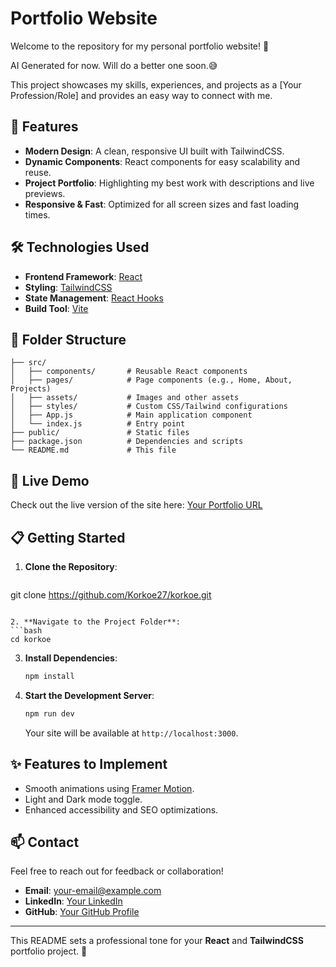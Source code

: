 

# Portfolio Website

Welcome to the repository for my personal portfolio website! 🌟  

AI Generated for now. Will do a better one soon.😅

This project showcases my skills, experiences, and projects as a [Your Profession/Role] and provides an easy way to connect with me.

## 🚀 Features

- **Modern Design**: A clean, responsive UI built with TailwindCSS.
- **Dynamic Components**: React components for easy scalability and reuse.
- **Project Portfolio**: Highlighting my best work with descriptions and live previews.
- **Responsive & Fast**: Optimized for all screen sizes and fast loading times.

## 🛠️ Technologies Used

- **Frontend Framework**: [React](https://reactjs.org/)
- **Styling**: [TailwindCSS](https://tailwindcss.com/)
- **State Management**: [React Hooks](https://reactjs.org/docs/hooks-intro.html)
- **Build Tool**: [Vite](https://vitejs.dev/)
<!-- - **Icons**: [Heroicons](https://heroicons.com/) (if applicable) -->

## 📂 Folder Structure

```plaintext
├── src/
│   ├── components/       # Reusable React components
│   ├── pages/            # Page components (e.g., Home, About, Projects)
│   ├── assets/           # Images and other assets
│   ├── styles/           # Custom CSS/Tailwind configurations
│   ├── App.js            # Main application component
│   └── index.js          # Entry point
├── public/               # Static files
├── package.json          # Dependencies and scripts
└── README.md             # This file
```

## 🔗 Live Demo

Check out the live version of the site here: [Your Portfolio URL](#)

## 📋 Getting Started

1. **Clone the Repository**:
   ```bash
git clone https://github.com/Korkoe27/korkoe.git
   ```

2. **Navigate to the Project Folder**:
   ```bash
   cd korkoe
   ```

3. **Install Dependencies**:
   ```bash
   npm install
   ```

4. **Start the Development Server**:
   ```bash
   npm run dev
   ```
   Your site will be available at `http://localhost:3000`.

## ✨ Features to Implement

- Smooth animations using [Framer Motion](https://www.framer.com/motion/).
- Light and Dark mode toggle.
- Enhanced accessibility and SEO optimizations.
<!-- - Integration with [EmailJS](https://www.emailjs.com/) or a backend for the contact form. -->

## 📫 Contact

Feel free to reach out for feedback or collaboration!  
- **Email**: [your-email@example.com](mailto:korkoedumashie@gmail.com)  
- **LinkedIn**: [Your LinkedIn](https://www.linkedin.com/in/korkoedumashie/)  
- **GitHub**: [Your GitHub Profile](https://github.com/Korkoe27)

---

This README sets a professional tone for your **React** and **TailwindCSS** portfolio project. 🚀




